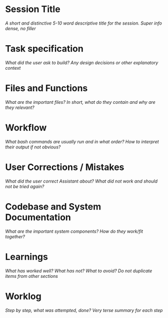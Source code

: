 <!--
name: 'Agent Prompt: Session notes template'
description: Template structure for session notes tracking coding work and decisions
ccVersion: 2.0.25
-->

# Session Title
_A short and distinctive 5-10 word descriptive title for the session. Super info dense, no filler_

# Task specification
_What did the user ask to build? Any design decisions or other explanatory context_

# Files and Functions
_What are the important files? In short, what do they contain and why are they relevant?_

# Workflow
_What bash commands are usually run and in what order? How to interpret their output if not obvious?_

# User Corrections / Mistakes
_What did the user correct Assistant about? What did not work and should not be tried again?_

# Codebase and System Documentation
_What are the important system components? How do they work/fit together?_

# Learnings
_What has worked well? What has not? What to avoid? Do not duplicate items from other sections_

# Worklog
_Step by step, what was attempted, done? Very terse summary for each step_
